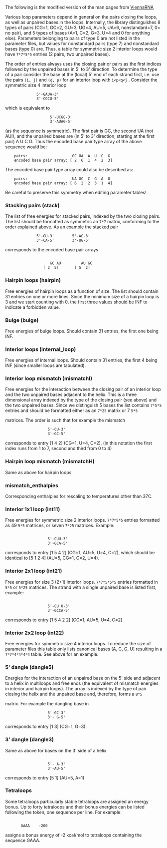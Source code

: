 The following is the modified version of the man pages from
[ViennaRNA](https://github.com/ViennaRNA/ViennaRNA/blob/master/man/RNAlib.texi)

Various loop parameters depend in general on the pairs closing the loops, 
as well as unpaired bases in the loops. Internally, the library
distinguishes 8 types of pairs (CG=1, GC=2, GU=3, UG=4, AU=5, UA=6, 
nonstandard=7, 0= no pair), and 5 types of bases (A=1, C=2, G=3, U=4 and 0
for anything else). Parameters belonging to pairs of type 0 are not listed
in the parameter files, but values for nonstandard pairs (type 7) and
nonstandard bases (type 0) are. Thus, a table for symmetric size 2 interior
loops would have `7*7*5*5` entries (2 pairs, two unpaired bases).

The order of entries always uses the closing pair or pairs as the first
indices followed by the unpaired bases in 5' to 3' direction.  To determine
the type of a pair consider the base at the (local) 5' end of each strand
first, i.e. use the pairs `(i, j)` and `(q, p)` for an interior
loop with `i<p<q<j` .
Consider the symmetric size 4 interior loop

```
		      5'-GAUA-3'
		      3'-CGCU-5'
```

which is equivalent to

```
					5'-UCGC-3'
					3'-AUAG-5'
```

(as the sequence is symmetric).
The first pair is GC, the second UA (not AU!), and the unpaired bases are (in 5'
to 3' direction, starting at the first pair) A U C G.
Thus the encoded base pair type array of the above sequence would be:

```
	pairs:                    GC UA  A  U  C  G
	encoded base pair array: [ 2  6  1  4  2  3]
```

The encoded base pair type array could also be described as:

```
	pairs:                    UA GC  C  G  A  U
	encoded base pair array: [ 6  2  2  3  1  4]
```

Be careful to preserve this symmetry when editing parameter tables!

### Stacking pairs (stack)

The list of free energies for stacked pairs, indexed by the two closing
pairs. The list should be formatted as symmetric an `7*7` matrix, conforming
to the order explained above. As an example the stacked pair

```
		      5'-GU-3'        5'-AC-3'
		      3'-CA-5'        3'-UG-5'
```

corresponds to the encoded base pair arrays

```

					GC AU         AU GC
				 [ 2  5]       [ 5  2]
```

### Hairpin loops (hairpin)

Free energies of hairpin loops as a function of size. The list should
contain 31 entries on one or more lines. Since the minimum size of a
hairpin loop is 3 and we start counting with 0, the first three values
should be INF to indicate a forbidden value.

### Bulge (bulge)

Free energies of bulge loops. Should contain 31 entries, the first one
being INF.

### Interior loops (internal_loop)

Free energies of internal loops. Should contain 31 entries, the first 4
being INF (since smaller loops are tabulated).

### Interior loop mismatch (mismatchI)

Free energies for the interaction between the closing pair of an interior
loop and the two unpaired bases adjacent to the helix. This is a three
dimensional array indexed by the type of the closing pair (see above) and
the two unpaired bases. Since we distinguish 5 bases the list contains
`7*5*5` entries and should be formatted either as an `7*25` matrix or 7 `5*5`

matrices. The order is such that for example the mismatch

```
			       5'-CU-3'
			       3'-GC-5'
```

corresponds to entry [1 4 2] (CG=1, U=4, C=2), (in this notation
the first index runs from 1 to 7, second and third from 0 to 4)

### Hairpin loop mismatch (mismatchH)

Same as above for hairpin loops.

### mismatch_enthalpies

Corresponding enthalpies for rescaling to temperatures other than 37C.

### Interior 1x1 loop (int11)

Free energies for symmetric size 2 interior loops. `7*7*5*5` entries formatted
as 49 `5*5` matrices, or seven `7*25` matrices. Example:

```

			       5'-CUU-3'
			       3'-GCA-5'
```

corresponds to entry [1 5 4 2] (CG=1, AU=5, U=4, C=2), which should be
identical to [5 1 2 4] (AU=5, CG=1, C=2, U=4).

### Interior 2x1 loop (int21)

Free energies for size 3 (2+1) interior loops. `7*7*5*5*5` entries formatted
in `5*5` or `5*25` matrices. The strand with a single unpaired base is listed
first, example:

```

			       5'-CU U-3'
			       3'-GCCA-5'
```

corresponds to entry [1 5 4 2 2] (CG=1, AU=5, U=4, C=2).

### Interior 2x2 loop (int22)

Free energies for symmetric size 4 interior loops. To reduce the size of
parameter files this table only lists canonical bases (A, C, G, U) resulting in
a `7*7*4*4*4*4` table. See above for an example.

### 5' dangle (dangle5)

Energies for the interaction of an unpaired base on the 5' side and
adjacent to a helix in multiloops and free ends (the equivalent of mismatch
energies in interior and hairpin loops). The array is indexed by the type
of pair closing the helix and the unpaired base and, therefore, forms a `8*5`

matrix. For example the dangling base in

```
			       5'-GC-3'
			       3'- G-5'
```

corresponds to entry [1 3] (CG=1, G=3).

### 3' dangle (dangle3)

Same as above for bases on the 3' side of a helix.

```

			       5'- A-3'
			       3'-AU-5'

```

corresponds to entry [5 1] (AU=5, A=1)

### Tetraloops

Some tetraloops particularly stable tetraloops are assigned an energy
bonus. Up to forty tetraloops and their bonus energies can be listed
following the token, one sequence per line. For example:

```

       GAAA    -200

```

assigns a bonus energy of -2 kcal/mol to tetraloops containing
the sequence GAAA.
